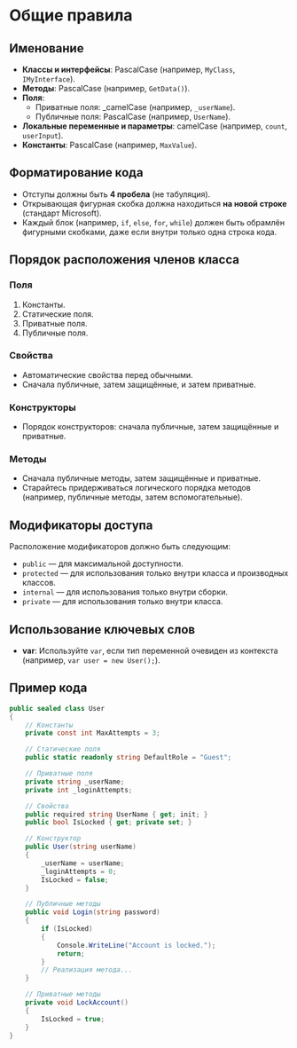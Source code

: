 # Общие правила

## Именование

- **Классы и интерфейсы**: PascalCase (например, `MyClass`, `IMyInterface`).
- **Методы**: PascalCase (например, `GetData()`).
- **Поля**:
  - Приватные поля: _camelCase (например, `_userName`).
  - Публичные поля: PascalCase (например, `UserName`).
- **Локальные переменные и параметры**: camelCase (например, `count`, `userInput`).
- **Константы**: PascalCase (например, `MaxValue`).

## Форматирование кода

- Отступы должны быть **4 пробела** (не табуляция).
- Открывающая фигурная скобка должна находиться **на новой строке** (стандарт Microsoft).
- Каждый блок (например, `if`, `else`, `for`, `while`) должен быть обрамлён фигурными скобками, даже если внутри только одна строка кода.

## Порядок расположения членов класса

### Поля
1. Константы.
2. Статические поля.
3. Приватные поля.
4. Публичные поля.

### Свойства
- Автоматические свойства перед обычными.
- Сначала публичные, затем защищённые, и затем приватные.

### Конструкторы
- Порядок конструкторов: сначала публичные, затем защищённые и приватные.

### Методы
- Сначала публичные методы, затем защищённые и приватные.
- Старайтесь придерживаться логического порядка методов (например, публичные методы, затем вспомогательные).

## Модификаторы доступа

Расположение модификаторов должно быть следующим:
- `public` — для максимальной доступности.
- `protected` — для использования только внутри класса и производных классов.
- `internal` — для использования только внутри сборки.
- `private` — для использования только внутри класса.

## Использование ключевых слов

- **var**: Используйте `var`, если тип переменной очевиден из контекста (например, `var user = new User();`).

## Пример кода

```csharp
public sealed class User
{
    // Константы
    private const int MaxAttempts = 3;

    // Статические поля
    public static readonly string DefaultRole = "Guest";

    // Приватные поля
    private string _userName;
    private int _loginAttempts;

    // Свойства
    public required string UserName { get; init; }
    public bool IsLocked { get; private set; }

    // Конструктор
    public User(string userName)
    {
        _userName = userName;
        _loginAttempts = 0;
        IsLocked = false;
    }

    // Публичные методы
    public void Login(string password)
    {
        if (IsLocked)
        {
            Console.WriteLine("Account is locked.");
            return;
        }
        // Реализация метода...
    }

    // Приватные методы
    private void LockAccount()
    {
        IsLocked = true;
    }
}
